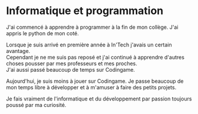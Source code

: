# Informatique et programmation

J'ai commencé à apprendre à programmer à la fin de mon collège.
J'ai appris le python de mon coté.

Lorsque je suis arrivé en première année à In'Tech j'avais un certain avantage.  
Cependant je ne me suis pas reposé et j'ai continué à apprendre d'autres choses pousser par mes professeurs et mes proches.  
J'ai aussi passé beaucoup de temps sur Codingame.

Aujourd'hui, je suis moins à jouer sur Codingame.
Je passe beaucoup de mon temps libre à développer et à m'amuser à faire des petits projets.

Je fais vraiment de l'informatique et du développement par passion toujours poussé par ma curiosité.
